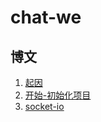 # chat-we

## 博文

1. [起因](https://wesy.club/story/5d1c3db57c1640391f5c7fbf)
2. [开始-初始化项目](https://wesy.club/story/5d20cc3bd077e97f87c222c2)
3. [socket-io](https://wesy.club/story/5d2c40e76c92a476fc84ead0)
